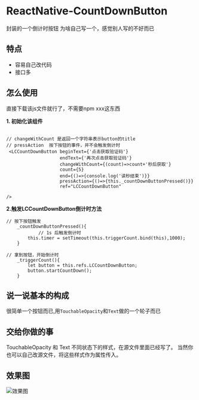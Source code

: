 # ReactNative-CountDownButton
封装的一个倒计时按钮
为啥自己写一个，感觉别人写的不好而已

## 特点
* 容易自己改代码
* 接口多


## 怎么使用
直接下载该js文件就行了，不需要npm xxx这东西

**1. 初始化该组件**

```

// changeWithCount 是返回一个字符串表示button的title
// pressAction  按下按钮的事件，并不会触发倒计时
 <LCCountDownButton beginText={'点击获取验证码'} 
                    endText={'再次点击获取验证码'}
                    changeWithCount={(count)=>count+'秒后获取'}
                    count={5}
                    end={()=>{console.log('读秒结束')}}
                    pressAction={()=>{this._countDownButtonPressed()}}
                    ref="LCCountDownButton"

/>

```

**2.触发LCCountDownButton倒计时方法**

```
// 按下按钮触发
    _countDownButtonPressed(){
    		// 1s 后触发倒计时
        this.timer = setTimeout(this.triggerCount.bind(this),1000);
    }

// 拿到按钮，开始倒计时
    _triggerCount(){
        let button = this.refs.LCCountDownButton;
        button.startCountDown();
    }

```

## 说一说基本的构成
很简单一个按钮而已,用`TouchableOpacity`和`Text`做的一个轮子而已

## 交给你做的事 
TouchableOpacity 和 Text 不同状态下的样式，在源文件里面已经写了。
当然你也可以自己改源文件，将这些样式作为属性传入。

## 效果图
![效果图](https://github.com/kkkelicheng/ReactNative-CountDownButton/blob/master/countDownButton.gif)